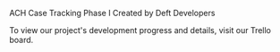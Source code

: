 ACH Case Tracking Phase I
Created by Deft Developers

To view our project's development progress and details, visit our Trello board.
